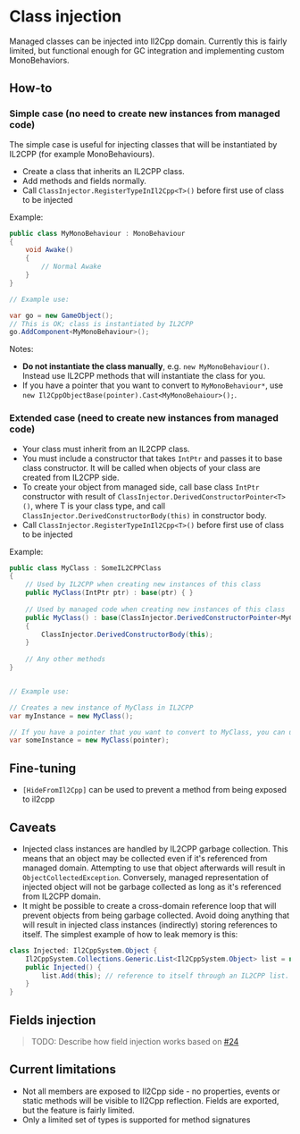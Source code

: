 # Class injection

Managed classes can be injected into Il2Cpp domain. Currently this is fairly limited,
but functional enough for GC integration and implementing custom MonoBehaviors.

## How-to

### Simple case (no need to create new instances from managed code)

The simple case is useful for injecting classes that will be instantiated by IL2CPP (for example MonoBehaviours).

* Create a class that inherits an IL2CPP class.
* Add methods and fields normally.
* Call `ClassInjector.RegisterTypeInIl2Cpp<T>()` before first use of class to be injected

Example:

```c#
public class MyMonoBehaviour : MonoBehaviour
{
    void Awake()
    {
        // Normal Awake
    }
}

// Example use:

var go = new GameObject();
// This is OK; class is instantiated by IL2CPP
go.AddComponent<MyMonoBehaviour>();
```

Notes:

* **Do not instantiate the class manually**, e.g. `new MyMonoBehaviour()`. Instead use IL2CPP methods that will
  instantiate the class for you.
* If you have a pointer that you want to convert to `MyMonoBehaviour*`,
  use `new Il2CppObjectBase(pointer).Cast<MyMonoBehaiour>();`.

### Extended case (need to create new instances from managed code)

* Your class must inherit from an IL2CPP class.
* You must include a constructor that takes `IntPtr` and passes it to base class constructor. It will be called when
  objects of your class are created from IL2CPP side.
* To create your object from managed side, call base class `IntPtr` constructor with result
  of `ClassInjector.DerivedConstructorPointer<T>()`, where T is your class type, and
  call `ClassInjector.DerivedConstructorBody(this)` in constructor body.
* Call `ClassInjector.RegisterTypeInIl2Cpp<T>()` before first use of class to be injected

Example:

```c#
public class MyClass : SomeIL2CPPClass
{
    // Used by IL2CPP when creating new instances of this class
    public MyClass(IntPtr ptr) : base(ptr) { }
    
    // Used by managed code when creating new instances of this class
    public MyClass() : base(ClassInjector.DerivedConstructorPointer<MyClass>())
    {
        ClassInjector.DerivedConstructorBody(this);
    }
    
    // Any other methods
}


// Example use:

// Creates a new instance of MyClass in IL2CPP
var myInstance = new MyClass();

// If you have a pointer that you want to convert to MyClass, you can use the IntPtr constructor for convenience
var someInstance = new MyClass(pointer);
```

## Fine-tuning

* `[HideFromIl2Cpp]` can be used to prevent a method from being exposed to il2cpp

## Caveats

* Injected class instances are handled by IL2CPP garbage collection. This means that an object may be collected even if
  it's referenced from managed domain. Attempting to use that object afterwards will result
  in `ObjectCollectedException`. Conversely, managed representation of injected object will not be garbage collected as
  long as it's referenced from IL2CPP domain.
* It might be possible to create a cross-domain reference loop that will prevent objects from being garbage collected.
  Avoid doing anything that will result in injected class instances (indirectly) storing references to itself. The
  simplest example of how to leak memory is this:

```c#
class Injected: Il2CppSystem.Object {
    Il2CppSystem.Collections.Generic.List<Il2CppSystem.Object> list = new ...;
    public Injected() {
        list.Add(this); // reference to itself through an IL2CPP list. This will prevent both this and list from being garbage collected, ever.
    }
}
```

## Fields injection

> TODO: Describe how field injection works based on [#24](https://github.com/BepInEx/Il2CppAssemblyUnhollower/pull/24)

## Current limitations

* Not all members are exposed to Il2Cpp side - no properties, events or static methods will be visible to
  Il2Cpp reflection. Fields are exported, but the feature is fairly limited.
* Only a limited set of types is supported for method signatures
 